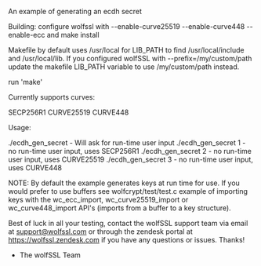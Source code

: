 An example of generating an ecdh secret

Building:
configure wolfssl with --enable-curve25519 --enable-curve448 --enable-ecc and
make install

Makefile by default uses /usr/local for LIB_PATH to find /usr/local/include
and /usr/local/lib. If you configured wolfSSL with --prefix=/my/custom/path
update the makefile LIB_PATH variable to use /my/custom/path instead.

run 'make'

Currently supports curves:

SECP256R1
CURVE25519
CURVE448

Usage:

./ecdh_gen_secret - Will ask for run-time user input
./ecdh_gen_secret 1 - no run-time user input, uses SECP256R1
./ecdh_gen_secret 2 - no run-time user input, uses CURVE25519
./ecdh_gen_secret 3 - no run-time user input, uses CURVE448

NOTE: By default the example generates keys at run time for use. If you would
prefer to use buffers see wolfcrypt/test/test.c example of importing keys with
the wc_ecc_import, wc_curve25519_import or wc_curve448_import API's (imports
from a buffer to a key structure).


Best of luck in all your testing, contact the wolfSSL support team via email at
support@wolfssl.com or through the zendesk portal at https://wolfssl.zendesk.com
if you have any questions or issues. Thanks!

- The wolfSSL Team
